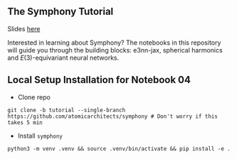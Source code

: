 ## The Symphony Tutorial

Slides [here](https://docs.google.com/presentation/d/1a74RRHP_EZfErixEn8T3thUVTvEEg9aRp6Zvz-5UtWM/edit?usp=sharing)

Interested in learning about Symphony?
The notebooks in this repository will guide you through the building blocks: e3nn-jax, spherical harmonics and $E(3)$-equivariant neural networks.


## Local Setup Installation for Notebook 04

- Clone repo
```
git clone -b tutorial --single-branch https://github.com/atomicarchitects/symphony # Don't worry if this takes 5 min
```

- Install `symphony`
```
python3 -m venv .venv && source .venv/bin/activate && pip install -e .
```
